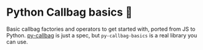 # Python Callbag basics 👜

Basic callbag factories and operators to get started with, ported from JS to Python. [py-callbag](https://github.com/nsantini/py-callbag) is just a spec, but `py-callbag-basics` is a real library you can use.
